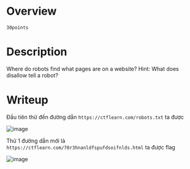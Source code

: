 # Overview #
`30points`

# Description #
Where do robots find what pages are on a website?
Hint:
What does disallow tell a robot?

# Writeup #
Đầu tiên thử đến đường dẫn `https://ctflearn.com/robots.txt` ta được 

![image](https://github.com/user-attachments/assets/f703e2b7-de24-4f0d-ae9c-c19a49da238e)

Thử 1 đường dẫn mới là `https://ctflearn.com/70r3hnanldfspufdsoifnlds.html` ta được flag

![image](https://github.com/user-attachments/assets/312a9435-b8ac-4051-a9f5-8e4414d1e6d4)

